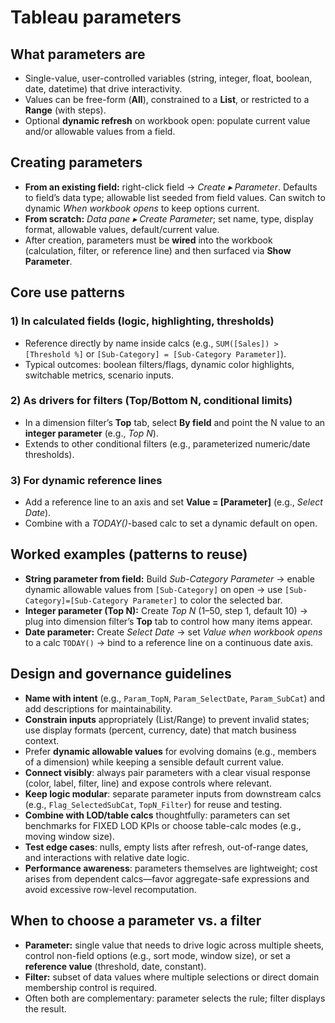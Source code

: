 # Tableau parameters

## What parameters are

* Single-value, user-controlled variables (string, integer, float, boolean, date, datetime) that drive interactivity.
* Values can be free-form (**All**), constrained to a **List**, or restricted to a **Range** (with steps).
* Optional **dynamic refresh** on workbook open: populate current value and/or allowable values from a field.

## Creating parameters

* **From an existing field:** right-click field → *Create ▸ Parameter*. Defaults to field’s data type; allowable list seeded from field values. Can switch to dynamic *When workbook opens* to keep options current.
* **From scratch:** *Data pane ▸ Create Parameter*; set name, type, display format, allowable values, default/current value.
* After creation, parameters must be **wired** into the workbook (calculation, filter, or reference line) and then surfaced via **Show Parameter**.

## Core use patterns

### 1) In calculated fields (logic, highlighting, thresholds)

* Reference directly by name inside calcs (e.g., `SUM([Sales]) > [Threshold %]` or `[Sub-Category] = [Sub-Category Parameter]`).
* Typical outcomes: boolean filters/flags, dynamic color highlights, switchable metrics, scenario inputs.

### 2) As drivers for filters (Top/Bottom N, conditional limits)

* In a dimension filter’s **Top** tab, select **By field** and point the N value to an **integer parameter** (e.g., *Top N*).
* Extends to other conditional filters (e.g., parameterized numeric/date thresholds).

### 3) For dynamic reference lines

* Add a reference line to an axis and set **Value = [Parameter]** (e.g., *Select Date*).
* Combine with a *TODAY()*-based calc to set a dynamic default on open.

## Worked examples (patterns to reuse)

* **String parameter from field:** Build *Sub-Category Parameter* → enable dynamic allowable values from `[Sub-Category]` on open → use `[Sub-Category]=[Sub-Category Parameter]` to color the selected bar.
* **Integer parameter (Top N):** Create *Top N* (1–50, step 1, default 10) → plug into dimension filter’s **Top** tab to control how many items appear.
* **Date parameter:** Create *Select Date* → set *Value when workbook opens* to a calc `TODAY()` → bind to a reference line on a continuous date axis.

## Design and governance guidelines

* **Name with intent** (e.g., `Param_TopN`, `Param_SelectDate`, `Param_SubCat`) and add descriptions for maintainability.
* **Constrain inputs** appropriately (List/Range) to prevent invalid states; use display formats (percent, currency, date) that match business context.
* Prefer **dynamic allowable values** for evolving domains (e.g., members of a dimension) while keeping a sensible default current value.
* **Connect visibly**: always pair parameters with a clear visual response (color, label, filter, line) and expose controls where relevant.
* **Keep logic modular**: separate parameter inputs from downstream calcs (e.g., `Flag_SelectedSubCat`, `TopN_Filter`) for reuse and testing.
* **Combine with LOD/table calcs** thoughtfully: parameters can set benchmarks for FIXED LOD KPIs or choose table-calc modes (e.g., moving window size).
* **Test edge cases**: nulls, empty lists after refresh, out-of-range dates, and interactions with relative date logic.
* **Performance awareness**: parameters themselves are lightweight; cost arises from dependent calcs—favor aggregate-safe expressions and avoid excessive row-level recomputation.

## When to choose a parameter vs. a filter

* **Parameter:** single value that needs to drive logic across multiple sheets, control non-field options (e.g., sort mode, window size), or set a **reference value** (threshold, date, constant).
* **Filter:** subset of data values where multiple selections or direct domain membership control is required.
* Often both are complementary: parameter selects the rule; filter displays the result.
